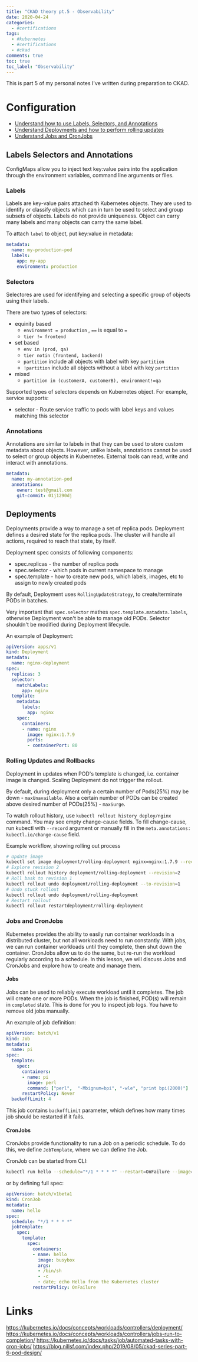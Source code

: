 ```yaml
---
title: "CKAD theory pt.5 - Observability"
date: 2020-04-24
categories:
  - #certifications
tags:
  - #kubernetes
  - #certifications
  - #ckad
comments: true
toc: true
toc_label: "Observability"
---
```

This is part 5 of my personal notes I've written during preparation to CKAD.

# Configuration

* [Understand how to use Labels, Selectors, and Annotations](#labels-selectors-and-annotations)
* [Understand Deployments and how to perform rolling updates](#deployments)
* [Understand Jobs and CronJobs](#jobs-and-cronjobs)

## Labels Selectors and Annotations

ConfigMaps allow you to inject text key:value pairs into the application through
the environment variables, command line arguments or files.

### Labels

Labels are key-value pairs attached th Kubernetes objects. They are used to identify or
classify objects which can in turn be used to select and group subsets of objects.
Labels do not provide uniqueness. Object can carry many labels and many objects can
carry the same label.

To attach `label` to object, put key:value in metadata:

```YAML
metadata:
  name: my-production-pod
  labels:
    app: my-app
    environment: production
```

### Selectors

Selectores are used for identifying and selecting a specific group of objects using
their labels.

There are two types of selectors:
- equinity based
    - `environment = production` , `==` is equal to `=`
    - `tier != frontend`
- set based
    - `env in (prod, qa)`
    - `tier notin (frontend, backend)`
    - `partition` include all objects with label with key `partition`
    - `!partition` include all objects without a label with key `partition`
- mixed
    - `partition in (customerA, customerB), environment!=qa`


Supported types of selectors depends on Kubernetes object. For example, service supports:
- selector - Route service traffic to pods with label keys and values matching this selector


### Annotations

Annotations are similar to labels in that they can be used to store custom metadata about objects. However,
unlike labels, annotations cannot be used to select or group objects in Kubernetes. External tools can read,
write and interact with annotations.

```YAML
metadata:
  name: my-annotation-pod
  annotations:
    owner: test@gmail.com
    git-commit: 01j1290dj
```

## Deployments

Deployments provide a way to manage a set of replica pods. Deployment defines a desired state for the
replica pods. The cluster will handle all actions, required to reach that state, by itself.

Deployment spec consists of following components:
- spec.replicas - the number of replica pods
- spec.selector - which pods in current namespace to manage
- spec.template - how to create new pods, which labels, images, etc to assign to newly created pods


By default, Deployment uses `RollingUpdateStrategy`, to create/terminate PODs in batches.

Very important that `spec.selector` mathes `spec.template.matadata.labels`, otherwise Deployment won't
be able to manage old PODs. Selector shouldn't be modified during Deployment lifecycle.

An example of Deployment:

```YAML
apiVersion: apps/v1
kind: Deployment
metadata:
  name: nginx-deployment
spec:
  replicas: 3
  selector:
    matchLabels:
      app: nginx
  template:
    metadata:
      labels:
        app: nginx
    spec:
      containers:
      - name: nginx
        image: nginx:1.7.9
        ports:
        - containerPort: 80
```

### Rolling Updates and Rollbacks

Deployment in updates when POD's template is changed, i.e. container image is changed. Scaling
Deployment do not trigger the rollout.

By default, during deployment only a certain number of Pods(25%) may be down - `maxUnavailable`.
Also a certain number of PODs can be created above desired number of PODs(25%) - `maxSurge`.

To watch rollout history, use `kubectl rollout history deploy/nginx` command. You may see empty
change-cause fields. To fill change-cause, run kubectl with `--record` argument or
manually fill in the `meta.annotations: kubectl.io/change-cause` field.

Example workflow, showing rolling out process

```bash
# Update image
kubectl set image deployment/rolling-deployment nginx=nginx:1.7.9 --record
# Explore revision 2
kubectl rollout history deployment/rolling-deployment --revision=2
# Roll bask to revision 1
kubectl rollout undo deployment/rolling-deployment --to-revision=1
# Undo stuck rollout
kubectl rollout undo deployment/rolling-deployment
# Restart rollout
kubectl rollout restartdeployment/rolling-deployment
```

### Jobs and CronJobs

Kubernetes provides the ability to easily run container workloads in a distributed cluster,
but not all workloads need to run constantly. With jobs, we can run container workloads until
they complete, then shut down the container. CronJobs allow us to do the same, but re-run the
workload regularly according to a schedule. In this lesson, we will discuss Jobs and CronJobs
and explore how to create and manage them.


#### Jobs

Jobs can be used to reliably execute workload until it completes. The job will create one or more
PODs. When the job is finished, POD(s) will remain in `completed` state. This is done for you to
inspect job logs. You have to remove old jobs manually.

An example of job definition:
```YAML
apiVersion: batch/v1
kind: Job
metadata:
  name: pi
spec:
  template:
    spec:
      containers:
      - name: pi
        image: perl
        command: ["perl",  "-Mbignum=bpi", "-wle", "print bpi(2000)"]
      restartPolicy: Never
  backoffLimit: 4
```

This job contains `backoffLimit` parameter, which defines how many times job should be restarted if it
fails.


#### CronJobs

CronJobs provide functionality to run a Job on a periodic schedule. To do this, we define `JobTemplate`,
where we can define the Job.

CronJob can be started from CLI:
```bash
kubectl run hello --schedule="*/1 * * * *" --restart=OnFailure --image=busybox -- /bin/sh -c "date; echo Hello "
```

or by defining full spec:
```YAML
apiVersion: batch/v1beta1
kind: CronJob
metadata:
  name: hello
spec:
  schedule: "*/1 * * * *"
  jobTemplate:
    spec:
      template:
        spec:
          containers:
          - name: hello
            image: busybox
            args:
            - /bin/sh
            - -c
            - date; echo Hello from the Kubernetes cluster
          restartPolicy: OnFailure
```

# Links
https://kubernetes.io/docs/concepts/workloads/controllers/deployment/
https://kubernetes.io/docs/concepts/workloads/controllers/jobs-run-to-completion/
https://kubernetes.io/docs/tasks/job/automated-tasks-with-cron-jobs/
https://blog.nillsf.com/index.php/2019/08/05/ckad-series-part-6-pod-design/
